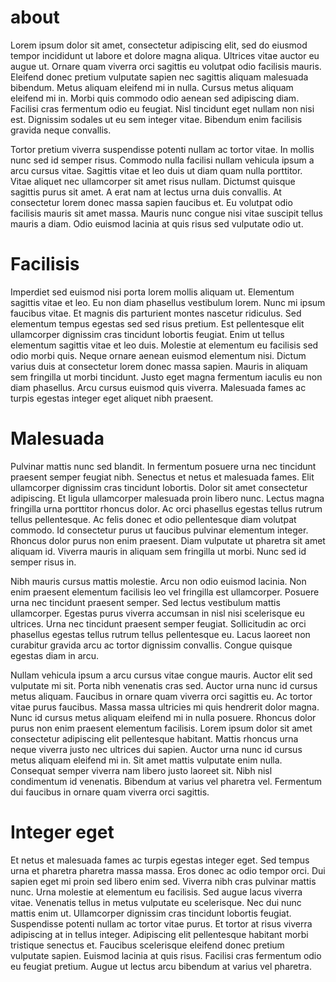 # about

Lorem ipsum dolor sit amet, consectetur adipiscing elit, sed do eiusmod tempor incididunt ut labore et dolore magna aliqua. Ultrices vitae auctor eu augue ut. Ornare quam viverra orci sagittis eu volutpat odio facilisis mauris. Eleifend donec pretium vulputate sapien nec sagittis aliquam malesuada bibendum. Metus aliquam eleifend mi in nulla. Cursus metus aliquam eleifend mi in. Morbi quis commodo odio aenean sed adipiscing diam. Facilisi cras fermentum odio eu feugiat. Nisl tincidunt eget nullam non nisi est. Dignissim sodales ut eu sem integer vitae. Bibendum enim facilisis gravida neque convallis.

Tortor pretium viverra suspendisse potenti nullam ac tortor vitae. In mollis nunc sed id semper risus. Commodo nulla facilisi nullam vehicula ipsum a arcu cursus vitae. Sagittis vitae et leo duis ut diam quam nulla porttitor. Vitae aliquet nec ullamcorper sit amet risus nullam. Dictumst quisque sagittis purus sit amet. A erat nam at lectus urna duis convallis. At consectetur lorem donec massa sapien faucibus et. Eu volutpat odio facilisis mauris sit amet massa. Mauris nunc congue nisi vitae suscipit tellus mauris a diam. Odio euismod lacinia at quis risus sed vulputate odio ut.

# Facilisis
Imperdiet sed euismod nisi porta lorem mollis aliquam ut. Elementum sagittis vitae et leo. Eu non diam phasellus vestibulum lorem. Nunc mi ipsum faucibus vitae. Et magnis dis parturient montes nascetur ridiculus. Sed elementum tempus egestas sed sed risus pretium. Est pellentesque elit ullamcorper dignissim cras tincidunt lobortis feugiat. Enim ut tellus elementum sagittis vitae et leo duis. Molestie at elementum eu facilisis sed odio morbi quis. Neque ornare aenean euismod elementum nisi. Dictum varius duis at consectetur lorem donec massa sapien. Mauris in aliquam sem fringilla ut morbi tincidunt. Justo eget magna fermentum iaculis eu non diam phasellus. Arcu cursus euismod quis viverra. Malesuada fames ac turpis egestas integer eget aliquet nibh praesent.

# Malesuada
Pulvinar mattis nunc sed blandit. In fermentum posuere urna nec tincidunt praesent semper feugiat nibh. Senectus et netus et malesuada fames. Elit ullamcorper dignissim cras tincidunt lobortis. Dolor sit amet consectetur adipiscing. Et ligula ullamcorper malesuada proin libero nunc. Lectus magna fringilla urna porttitor rhoncus dolor. Ac orci phasellus egestas tellus rutrum tellus pellentesque. Ac felis donec et odio pellentesque diam volutpat commodo. Id consectetur purus ut faucibus pulvinar elementum integer. Rhoncus dolor purus non enim praesent. Diam vulputate ut pharetra sit amet aliquam id. Viverra mauris in aliquam sem fringilla ut morbi. Nunc sed id semper risus in.

Nibh mauris cursus mattis molestie. Arcu non odio euismod lacinia. Non enim praesent elementum facilisis leo vel fringilla est ullamcorper. Posuere urna nec tincidunt praesent semper. Sed lectus vestibulum mattis ullamcorper. Egestas purus viverra accumsan in nisl nisi scelerisque eu ultrices. Urna nec tincidunt praesent semper feugiat. Sollicitudin ac orci phasellus egestas tellus rutrum tellus pellentesque eu. Lacus laoreet non curabitur gravida arcu ac tortor dignissim convallis. Congue quisque egestas diam in arcu.

Nullam vehicula ipsum a arcu cursus vitae congue mauris. Auctor elit sed vulputate mi sit. Porta nibh venenatis cras sed. Auctor urna nunc id cursus metus aliquam. Faucibus in ornare quam viverra orci sagittis eu. Ac tortor vitae purus faucibus. Massa massa ultricies mi quis hendrerit dolor magna. Nunc id cursus metus aliquam eleifend mi in nulla posuere. Rhoncus dolor purus non enim praesent elementum facilisis. Lorem ipsum dolor sit amet consectetur adipiscing elit pellentesque habitant. Mattis rhoncus urna neque viverra justo nec ultrices dui sapien. Auctor urna nunc id cursus metus aliquam eleifend mi in. Sit amet mattis vulputate enim nulla. Consequat semper viverra nam libero justo laoreet sit. Nibh nisl condimentum id venenatis. Bibendum at varius vel pharetra vel. Fermentum dui faucibus in ornare quam viverra orci sagittis.

# Integer eget

Et netus et malesuada fames ac turpis egestas integer eget. Sed tempus urna et pharetra pharetra massa massa. Eros donec ac odio tempor orci. Dui sapien eget mi proin sed libero enim sed. Viverra nibh cras pulvinar mattis nunc. Urna molestie at elementum eu facilisis. Sed augue lacus viverra vitae. Venenatis tellus in metus vulputate eu scelerisque. Nec dui nunc mattis enim ut. Ullamcorper dignissim cras tincidunt lobortis feugiat. Suspendisse potenti nullam ac tortor vitae purus. Et tortor at risus viverra adipiscing at in tellus integer. Adipiscing elit pellentesque habitant morbi tristique senectus et. Faucibus scelerisque eleifend donec pretium vulputate sapien. Euismod lacinia at quis risus. Facilisi cras fermentum odio eu feugiat pretium. Augue ut lectus arcu bibendum at varius vel pharetra.